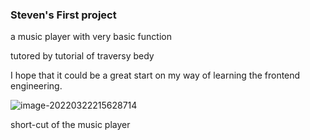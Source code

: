 ### Steven's First project

a music player with very basic function

tutored by tutorial of traversy bedy

I hope that it could be a great start on my way of learning the frontend engineering.

![image-20220322215628714](https://s2.loli.net/2022/03/24/IAtlBzSiDr5w4mL.png)

short-cut of the music player